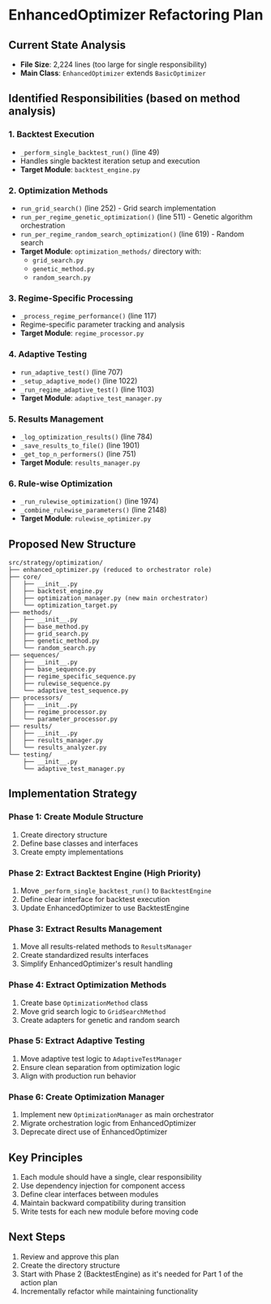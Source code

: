 # EnhancedOptimizer Refactoring Plan

## Current State Analysis
- **File Size**: 2,224 lines (too large for single responsibility)
- **Main Class**: `EnhancedOptimizer` extends `BasicOptimizer`

## Identified Responsibilities (based on method analysis)

### 1. Backtest Execution
- `_perform_single_backtest_run()` (line 49)
- Handles single backtest iteration setup and execution
- **Target Module**: `backtest_engine.py`

### 2. Optimization Methods
- `run_grid_search()` (line 252) - Grid search implementation
- `run_per_regime_genetic_optimization()` (line 511) - Genetic algorithm orchestration
- `run_per_regime_random_search_optimization()` (line 619) - Random search
- **Target Module**: `optimization_methods/` directory with:
  - `grid_search.py`
  - `genetic_method.py`
  - `random_search.py`

### 3. Regime-Specific Processing
- `_process_regime_performance()` (line 117)
- Regime-specific parameter tracking and analysis
- **Target Module**: `regime_processor.py`

### 4. Adaptive Testing
- `run_adaptive_test()` (line 707)
- `_setup_adaptive_mode()` (line 1022)
- `_run_regime_adaptive_test()` (line 1103)
- **Target Module**: `adaptive_test_manager.py`

### 5. Results Management
- `_log_optimization_results()` (line 784)
- `_save_results_to_file()` (line 1901)
- `_get_top_n_performers()` (line 751)
- **Target Module**: `results_manager.py`

### 6. Rule-wise Optimization
- `_run_rulewise_optimization()` (line 1974)
- `_combine_rulewise_parameters()` (line 2148)
- **Target Module**: `rulewise_optimizer.py`

## Proposed New Structure

```
src/strategy/optimization/
├── enhanced_optimizer.py (reduced to orchestrator role)
├── core/
│   ├── __init__.py
│   ├── backtest_engine.py
│   ├── optimization_manager.py (new main orchestrator)
│   └── optimization_target.py
├── methods/
│   ├── __init__.py
│   ├── base_method.py
│   ├── grid_search.py
│   ├── genetic_method.py
│   └── random_search.py
├── sequences/
│   ├── __init__.py
│   ├── base_sequence.py
│   ├── regime_specific_sequence.py
│   ├── rulewise_sequence.py
│   └── adaptive_test_sequence.py
├── processors/
│   ├── __init__.py
│   ├── regime_processor.py
│   └── parameter_processor.py
├── results/
│   ├── __init__.py
│   ├── results_manager.py
│   └── results_analyzer.py
└── testing/
    ├── __init__.py
    └── adaptive_test_manager.py
```

## Implementation Strategy

### Phase 1: Create Module Structure
1. Create directory structure
2. Define base classes and interfaces
3. Create empty implementations

### Phase 2: Extract Backtest Engine (High Priority)
1. Move `_perform_single_backtest_run()` to `BacktestEngine`
2. Define clear interface for backtest execution
3. Update EnhancedOptimizer to use BacktestEngine

### Phase 3: Extract Results Management
1. Move all results-related methods to `ResultsManager`
2. Create standardized results interfaces
3. Simplify EnhancedOptimizer's result handling

### Phase 4: Extract Optimization Methods
1. Create base `OptimizationMethod` class
2. Move grid search logic to `GridSearchMethod`
3. Create adapters for genetic and random search

### Phase 5: Extract Adaptive Testing
1. Move adaptive test logic to `AdaptiveTestManager`
2. Ensure clean separation from optimization logic
3. Align with production run behavior

### Phase 6: Create Optimization Manager
1. Implement new `OptimizationManager` as main orchestrator
2. Migrate orchestration logic from EnhancedOptimizer
3. Deprecate direct use of EnhancedOptimizer

## Key Principles
1. Each module should have a single, clear responsibility
2. Use dependency injection for component access
3. Define clear interfaces between modules
4. Maintain backward compatibility during transition
5. Write tests for each new module before moving code

## Next Steps
1. Review and approve this plan
2. Create the directory structure
3. Start with Phase 2 (BacktestEngine) as it's needed for Part 1 of the action plan
4. Incrementally refactor while maintaining functionality